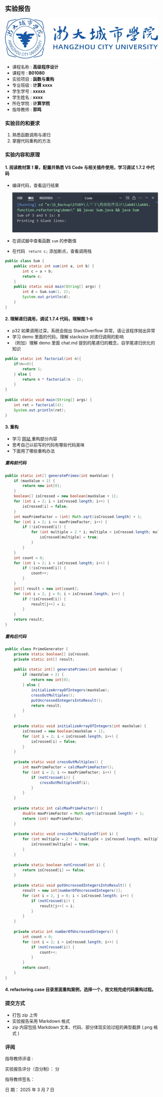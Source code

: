 ## 实验报告

![Logo](./assets/wps2.png)

- 课程名称 : **高级程序设计**
- 课程号 : **B01080**
- 实验项目 : **函数与重构**
- 专业班级 : **计算 xxxx**
- 学生学号 : **xxxxx**
- 学生姓名 : **xxxx**
- 所在学院 : **计算学院**
- 指导教师 : **郭鸣**

### 实验目的和要求

1. 熟悉函数调用与递归
2. 掌握代码重构的方法

### 实验内容和原理

#### 1. 阅读教材第 1 章，配置并熟悉 VS Code 与相关插件使用，学习调试 1.7.2 中代码

- 编译代码，查看运行结果

  ![1740461942183](image/lab/1740461942183.png)
- 在调试器中查看函数 `sum` 的参数值
- 在代码 ` return c;` 添加断点，查看调用栈

```java
public class Sum {
    public static int sum(int a, int b) {
        int c = a + b;
        return c;
    }
    public static void main(String[] args) {
        int d = Sum.sum(1, 2);
        System.out.println(d);
    }
}
```

#### 2. 理解递归调用，调试 1.7.4 代码，理解图 1-6

- p32 如果调用过深，系统会抛出 StackOverflow 异常，请让该程序抛出异常
- 学习 demo 里面的代码，理解 stacksize 对递归调用的影响
- （附加）理解 demo 里面 chat.md 提到的尾递归的概念，自学尾递归优化的知识

```java
public static int factorial(int n){
    if(n==0){
        return 1;
    } else {
        return n * factorial(n - 1);
    }
}

public static void main(String[] args) {
    int ret = factorial(4);
    System.out.println(ret);
}
```

#### 3. 重构

- 学习 [ 网站 ][web] 重构部分内容
- 思考自己以前写的代码有哪些代码臭味
- 下面用了哪些重构办法

##### 重构前代码

```java
public static int[] generatePrimes(int maxValue) {
    if (maxValue < 2) {
        return new int[0];
    }
    boolean[] isCrossed = new boolean[maxValue + 1];
    for (int i = 2; i < isCrossed.length; i++) {
        isCrossed[i] = false;
    }
    int maxPrimeFactor = (int) Math.sqrt(isCrossed.length) + 1;
    for (int i = 2; i <= maxPrimeFactor; i++) {
        if (!isCrossed[i]) {
            for (int multiple = 2 * i; multiple < isCrossed.length; multiple += i) {
                isCrossed[multiple] = true;
            }
        }
    }
    int count = 0;
    for (int i = 2; i < isCrossed.length; i++) {
        if (!isCrossed[i]) {
            count++;
        }
    }
    int[] result = new int[count];
    for (int i = 2, j = 0; i < isCrossed.length; i++) {
        if (!isCrossed[i]) {
            result[j++] = i;
        }
    }
    return result;
}
```

##### 重构后代码

```java
public class PrimeGenerator {
    private static boolean[] isCrossed;
    private static int[] result;

    public static int[] generatePrimes(int maxValue) {
        if (maxValue < 2) {
            return new int[0];
        } else {
            initializeArrayOfIntegers(maxValue);
            crossOutMultiples();
            putUncrossedIntegersIntoResult();
            return result;
        }
    }

    private static void initializeArrayOfIntegers(int maxValue) {
        isCrossed = new boolean[maxValue + 1];
        for (int i = 2; i < isCrossed.length; i++) {
            isCrossed[i] = false;
        }
    }

    private static void crossOutMultiples() {
        int maxPrimeFactor = calcMaxPrimeFactor();
        for (int i = 2; i <= maxPrimeFactor; i++) {
            if (notCrossed(i)) {
                crossOutMultiplesOf(i);
            }
        }
    }

    private static int calcMaxPrimeFactor() {
        double maxPrimeFactor = Math.sqrt(isCrossed.length) + 1;
        return (int) maxPrimeFactor;
    }

    private static void crossOutMultiplesOf(int i) {
        for (int multiple = 2 * i; multiple < isCrossed.length; multiple += i) {
            isCrossed[multiple] = true;
        }
    }

    private static boolean notCrossed(int i) {
        return isCrossed[i] == false;
    }

    private static void putUncrossedIntegersIntoResult() {
        result = new int[numberOfUncrossedIntegers()];
        for (int i = 2, j = 0; i < isCrossed.length; i++) {
            if (notCrossed(i)) {
                result[j++] = i;
            }
        }
    }

    private static int numberOfUncrossedIntegers() {
        int count = 0;
        for (int i = 2; i < isCrossed.length; i++) {
            if (notCrossed(i)) {
                count++;
            }
        }
        return count;
    }
}
```

#### 4. refactoring.case 目录里面重构案例，选择一个，按文档完成代码重构过程。

### 提交方式

- 打包 zip 上传
- 实验报告采用 Markdown 格式
- zip 内容包括 Markdown 文本、代码、部分体现实验过程的典型截屏 (.png 格式 )

### 评阅

指导教师评语 :

实验报告评分（百分制）： 分

指导教师签名：

日 期： 2025 年 3 月 7 日

[web]: https://advprog25.pages.dev/
